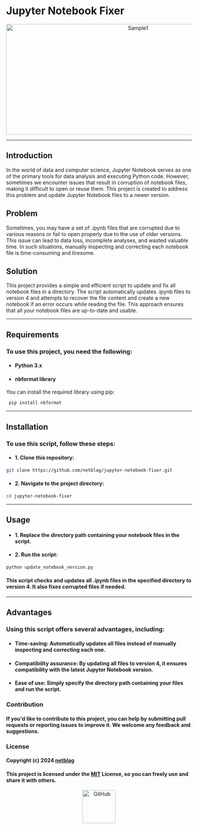 # Jupyter Notebook Fixer

<p align="center">
  <img src="https://i.imgur.com/lalSwBh.png" alt="Sample1" width="700" height="300"/>
</p>

---
## Introduction
In the world of data and computer science, Jupyter Notebook serves as one of the primary tools for data analysis and executing Python code. However, sometimes we encounter issues that result in corruption of notebook files, making it difficult to open or reuse them. This project is created to address this problem and update Jupyter Notebook files to a newer version.

## Problem
Sometimes, you may have a set of .ipynb files that are corrupted due to various reasons or fail to open properly due to the use of older versions. This issue can lead to data loss, incomplete analyses, and wasted valuable time. In such situations, manually inspecting and correcting each notebook file is time-consuming and tiresome.

## Solution
This project provides a simple and efficient script to update and fix all notebook files in a directory. The script automatically updates .ipynb files to version 4 and attempts to recover the file content and create a new notebook if an error occurs while reading the file. This approach ensures that all your notebook files are up-to-date and usable.

---

## Requirements

### To use this project, you need the following:

- #### Python 3.x
- #### nbformat library

You can install the required library using pip:

```sh
 pip install nbformat
```
***
## Installation

### To use this script, follow these steps:

- #### 1. Clone this repository:

```sh
git clone https://github.com/netblag/jupyter-notebook-fixer.git
```

- #### 2. Navigate to the project directory:

```sh
cd jupyter-notebook-fixer
```
***
## Usage

- #### 1. Replace the directory path containing your notebook files in the script.
- #### 2. Run the script:

```sh
python update_notebook_version.py
```

#### This script checks and updates all .ipynb files in the specified directory to version 4. It also fixes corrupted files if needed.
***

## Advantages
### Using this script offers several advantages, including:

- #### Time-saving: Automatically updates all files instead of manually inspecting and correcting each one.

- #### Compatibility assurance: By updating all files to version 4, it ensures compatibility with the latest Jupyter Notebook version.

- #### Ease of use: Simply specify the directory path containing your files and run the script.

### Contribution

#### If you'd like to contribute to this project, you can help by submitting pull requests or reporting issues to improve it. We welcome any feedback and suggestions.

### License
#### Copyright (c) 2024 [netblag](https://github.com/netblag)
#### This project is licensed under the [MIT](https://github.com/netblag/jupyter-notebook-fixer/blob/main/License) License, so you can freely use and share it with others.

<p align="center">
  <a href="https://github.com/netblag">
    <picture>
      <source media="(prefers-color-scheme: dark)" srcset="https://cdn.simpleicons.org/github/ccc?viewbox=auto" />
      <source media="(prefers-color-scheme: light)" srcset="https://cdn.simpleicons.org/github?viewbox=auto" />
      <img alt="GitHub" height="90" src="https://cdn.simpleicons.org/github?viewbox=auto" />
    </picture>
  </a>
  





